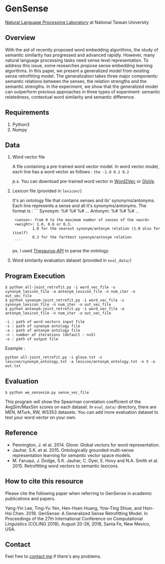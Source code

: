 # GenSense
[Natural Language Processing Laboratory](http://nlg.csie.ntu.edu.tw) at National Taiwan University

## Overview
With the aid of recently proposed word embedding algorithms, the study of semantic similarity has progressed and advanced rapidly. However, many natural language processing tasks need sense level representation. To address this issue, some researches propose sense embedding learning algorithms. In this paper, we present a generalized model from existing sense retrofitting model. The generalization takes three major components: semantic relations between the senses, the relation strengths and the semantic strengths. In the experiment, we show that the generalized model can outperform previous approaches in three types of experiment: semantic relatedness, contextual word similarity and semantic difference.

## Requirements
1. Python3
2. Numpy

## Data
1. Word vector file

    A file containing a pre-trained word vector model. In word vector model, each line has a word vector as follows :
        `the -1.0 0.1 0.2`

    p.s. You can download pre-trained word vector in [Word2Vec](https://code.google.com/archive/p/word2vec/) or [GloVe](https://nlp.stanford.edu/projects/glove/).

2. Lexicon file (provided in `lexicon/`)

    It's an ontology file that contains senses and its' synonyms/antonyms. Each line represents a sense and all it's synonyms/antonyms. The format is :
        ```
        Synonym:
        <word>%<sense>#<weight> <synonym-word1>%<sense>#<weight> <synonym-word2>%<sense>#<weight> ...
        Antonym:
        <word>%<sense>#<weight> <antonym-word1>%<sense>#<weight> <antonym-word2>%<sense>#<weight> ...
        
        <sense>: from 0 to the maximum number of senses of the <word>
        <weight>: 1.0, 0.6 or 0.3.
                1.0 for the nearest synonym/antonym relation (1.0 also for itself)
                0.3 for the farthest synonym/antonym relation
        ```

    ps. I used [Thesaurus-API](https://github.com/Manwholikespie/thesaurus-api) to parse the ontology.

3. Word similarity evaluation dataset (provided in `eval_data/`)

## Program Execution

```
$ python all-joint_retrofit.py -i word_vec_file -s synonym_lexicon_file -a antonym_lexicon_file -n num_iter -o out_vec_file
$ python synonym-joint_retrofit.py -i word_vec_file -s synonym_lexicon_file -n num_iter -o out_vec_file
$ python antonym-joint_retrofit.py -i word_vec_file -a antonym_lexicon_file -n num_iter -o out_vec_file

-i : path of word vectors input file
-s : path of synonym ontology file
-a : path of antonym ontology file
-n : number of iterations (default : n=5)
-o : path of output file
```

Example : 
```
python all-joint_retrofit.py -i glove.txt -s lexicon/synonym_ontology.txt -a lexicon/antonym_ontology.txt -n 5 -o out.txt
```

## Evaluation

```
$ python we_sensesim.py sense_vec_file
```
This program will show the Spearman correlation coefficient of the AvgSim/MaxSim scores on each dataset.
In `eval_data/` directory, there are MEN, MTurk, RW, WS353 datasets. You can add more evaluation dataset to test your word vector on your own.


## Reference
- Pennington, J. et al. 2014. Glove: Global vectors for word representation.
- Jauhar, S.K. et al. 2015. Ontologically grounded multi-sense representation learning for semantic vector space models.
- M. Faruqui, J. Dodge, S.K. Jauhar, C. Dyer, E. Hovy and N.A. Smith et al. 2015. Retrofitting word vectors to semantic lexicons.

## How to cite this resource
Please cite the following paper when referring to GenSense in academic publications and papers.

Yang-Yin Lee, Ting-Yu Yen, Hen-Hsen Huang, Yow-Ting Shiue, and Hsin-Hsi Chen. 2018. GenSense: A Generalized Sense Retrofitting Model. In Proceedings of the 27th International Conference on Computational Linguistics (COLING 2018), August 20-26, 2018, Santa Fe, New Mexico, USA.

## Contact
Feel free to [contact me](mailto:tyyen@nlg.csie.ntu.edu.tw) if there's any problems.


